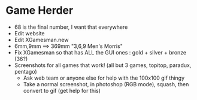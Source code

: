 Game Herder
===========

-   68 is the final number, I want that everywhere
-   Edit website
-   Edit XGamesman.new
-   6mm,9mm ==&gt; 369mm "3,6,9 Men's Morris"
-   Fix XGamesman so that has ALL the GUI ones : gold + silver + bronze (36?)
-   Screenshots for all games that work! (all but 3 games, topitop, paradux, pentago)
    -   Ask web team or anyone else for help with the 100x100 gif thingy
    -   Take a normal screenshot, in photoshop (RGB mode), squash, then convert to gif (get help for this)


